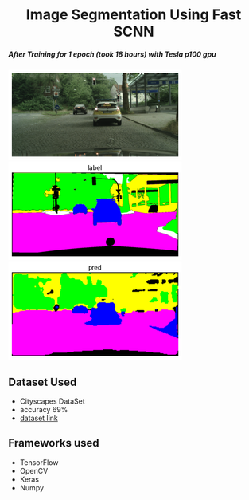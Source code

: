 <h1 align="center">Image Segmentation Using Fast SCNN</h1>

<h5> After Training for 1 epoch (took 18 hours) with Tesla p100 gpu </h5>
<img src="https://github.com/Akhil-Tony/Image_Segmentation-Fast_SCNN-Research-Paper-Custom-Build/blob/master/image1.png" >
<img src="https://github.com/Akhil-Tony/Image_Segmentation-Fast_SCNN-Research-Paper-Custom-Build/blob/master/label1.png" >
<img src="https://github.com/Akhil-Tony/Image_Segmentation-Fast_SCNN-Research-Paper-Custom-Build/blob/master/pred1.png" >

## Dataset Used
- Cityscapes DataSet    
- accuracy 69% 
- <a href src="https://www.cityscapes-dataset.com/" >dataset link </a> 

## Frameworks used
- TensorFlow
- OpenCV
- Keras
- Numpy
